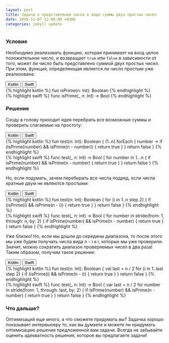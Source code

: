 ```yaml
---
layout: post
title: Задача о представлении числа в виде суммы двух простых чисел
date: 2018-11-07 12:00:00 +0300
categories: jekyll update
---
```

### Условие
Необходимо реализовать функцию, которая принимает на вход целое положительное число, и возвращает   `true`  или   `false`  в зависимости от того, может ли число быть представлено суммой двух простых чисел. При этом, функция, определяющая является ли число простым уже реализована:

<div class="tab">
    <button class="tablinks Kotlin active" style="margin-left: -1px;" onclick="openTab(event, 'Kotlin')">Kotlin</button>
    <button class="tablinks Swift" onclick="openTab(event, 'Swift')">Swift</button>
</div>

<div class="tabcontent Kotlin" style="display: block;">
{% highlight kotlin %}
fun isPrime(n: Int): Boolean 
{% endhighlight %}
</div>

<div class="tabcontent Swift">
{% highlight swift %}
func isPrime(_ n: Int) -> Bool
{% endhighlight %}
</div>

### Решение
Сходу в голову приходит идея перебрать все возможные суммы и проверить слагаемые на простоту:


<div class="tab">
    <button class="tablinks Kotlin active" style="margin-left: -1px;" onclick="openTab(event, 'Kotlin')">Kotlin</button>
    <button class="tablinks Swift" onclick="openTab(event, 'Swift')">Swift</button>
</div>

<div class="tabcontent Kotlin" style="display: block;">
{% highlight kotlin %}
fun test(n: Int): Boolean {
    (1..n).forEach { number ->
            if (isPrime(number) && isPrime(n - number)) {
                return true
            }
        }
        return false
}
{% endhighlight %}
</div>

<div class="tabcontent Swift">
{% highlight swift %}
funс test(_ n: Int) -> Bool {
    for number in 1...n {
        if isPrime(number) && isPrime(n - number) {
            return true
        }
    }
    return false
}
{% endhighlight %}
</div>

Но, если подумать, зачем перебирать все числа подряд, если числа кратные двум не являются простыми:

<div class="tab">
    <button class="tablinks Kotlin active" style="margin-left: -1px;" onclick="openTab(event, 'Kotlin')">Kotlin</button>
    <button class="tablinks Swift" onclick="openTab(event, 'Swift')">Swift</button>
</div>

<div class="tabcontent Kotlin" style="display: block;">
{% highlight kotlin %}
fun test(n: Int): Boolean {
    for (i in 1..n step 2) {
        if (isPrime(i) && isPrime(n - i)) {
            return true
        }
    }
    return false
}
{% endhighlight %}
</div>

<div class="tabcontent Swift">
{% highlight swift %}
funс test(_ n: Int) -> Bool {
    for number in stride(from: 1, through: n, by: 2) {
        if isPrime(number) && isPrime(n - number) {
            return true
        }
    }
    return false
}
{% endhighlight %}
</div>


Уже близко! Но, если мы дошли до середины диапазона, то после этого мы уже будем получать числа вида n - i и i, которые мы уже проверили. Значит, можно сократить диапазон проверяемых чисел в два раза! Таким образом, получим такое решение:

<div class="tab">
    <button class="tablinks Kotlin active" style="margin-left: -1px;" onclick="openTab(event, 'Kotlin')">Kotlin</button>
    <button class="tablinks Swift" onclick="openTab(event, 'Swift')">Swift</button>
</div>

<div class="tabcontent Kotlin" style="display: block;">
{% highlight kotlin %}
fun test(n: Int): Boolean {
    val last = n / 2 
    for (i in 1..last step 2) {
        if (isPrime(i) && isPrime(n - i)) {
            return true
        }
    }
return false
}
{% endhighlight %}
</div>

<div class="tabcontent Swift">
{% highlight swift %}
funс test(_ n: Int) -> Bool {
    var last = n / 2
    for number in stride(from: 1, through: last, by: 2) {
        if isPrime(number) && isPrime(n - number) {
            return true
        }
    }
return false
}
{% endhighlight %}
</div>

### Что дальше?
Оптимизаций еще много, а что сможете придумать вы? Задачка хорошо показывает интервьюеру то, как вы думаете и можете ли придумать оптимизацию решения предложенной вам задачи. Всегда не забывайте оценить адекватность решения, которое вы предлагаете задачи!

